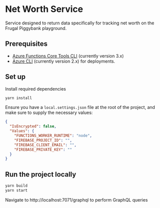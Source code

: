 # Net Worth Service

Service designed to return data specifically for tracking net worth on the Frugal Piggybank playground.

## Prerequisites

- [Azure Functions Core Tools CLI](https://docs.microsoft.com/en-us/azure/azure-functions/functions-run-local?tabs=macos%2Ccsharp%2Cbash#v2) (currently version 3.x)
- [Azure CLI](https://docs.microsoft.com/en-us/cli/azure/install-azure-cli?view=azure-cli-latest) (currently version 2.x) for deployments.

## Set up

Install required dependencies

```bash
yarn install
```

Ensure you have a `local.settings.json` file at the root of the project, and make sure to supply the necessary values:

```json
{
  "IsEncrypted": false,
  "Values": {
    "FUNCTIONS_WORKER_RUNTIME": "node",
    "FIREBASE_PROJECT_ID": "",
    "FIREBASE_CLIENT_EMAIL": "",
    "FIREBASE_PRIVATE_KEY": ""
  }
}
```

## Run the project locally

```bash
yarn build
yarn start
```

Navigate to http://localhost:7071/graphql to perform GraphQL queries
